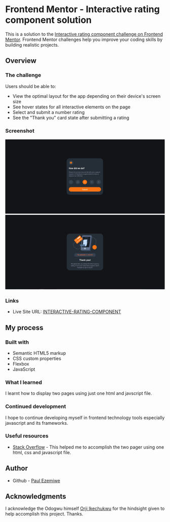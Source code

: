 # Frontend Mentor - Interactive rating component solution

This is a solution to the [Interactive rating component challenge on Frontend Mentor](https://www.frontendmentor.io/challenges/interactive-rating-component-koxpeBUmI). Frontend Mentor challenges help you improve your coding skills by building realistic projects. 

## Overview

### The challenge

Users should be able to:

- View the optimal layout for the app depending on their device's screen size
- See hover states for all interactive elements on the page
- Select and submit a number rating
- See the "Thank you" card state after submitting a rating

### Screenshot

![Rating Page](./images/Page%201.jpg)
![Thank You Page](./images/Page%202.jpg)

### Links

- Live Site URL: [INTERACTIVE-RATING-COMPONENT](https://pezemiwe.github.io/interactive-rating-component-main/)

## My process

### Built with

- Semantic HTML5 markup
- CSS custom properties
- Flexbox
- JavaScript


### What I learned

I learnt how to display two pages using just one html and javscript file.

### Continued development

I hope to continue developing myself in frontend technology tools especially javascript and its frameworks.

### Useful resources

- [Stack Overflow](https://stackoverflow.com/questions/8211128/multiple-distinct-pages-in-one-html-file) - This helped me to accomplish the two pager using one html, css and javascript file.

## Author

- Github - [Paul Ezemiwe](https://github.com/pezemiwe)

## Acknowledgments

I acknowledge the Odogwu himself [Orji Ikechukwu](https://github.com/jojitoon) for the hindsight given to help accomplish this project. Thanks.


